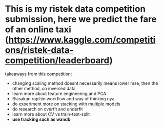 # This is my ristek data competition submission, here we predict the fare of an online taxi (https://www.kaggle.com/competitions/ristek-data-competition/leaderboard)
takeaways from this competition:
  - changing scaling method doesnt necessarily means lower mse, then the other method, on inversed data
  - learn more about feature engineering and PCA
  - Biasakan rapihin workflow and way of thinking nya
  - do experiment more on stacking with multiple models
  - do research on overfit and underfit
  - learn more about CV vs train-test-split
  - **use tracking such as wandb**
